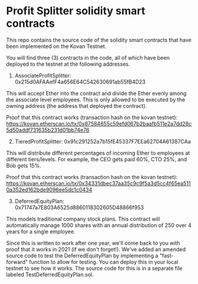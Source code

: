 # Profit Splitter solidity smart contracts

This repo contains the source code of the solidity smart contracts that have been implemented on the Kovan Testnet.

You will find three (3) contracts in the code, all of which have been deployed to the testnet at the following addresses.

1. AssociateProfitSplitter: 0x215d0AFAAefF4a656E64C542630691ab55fB4D23

This will accept Ether into the contract and divide the Ether evenly among the associate level employees.
This is only allowed to be executed by the owning address (the address that deployed the contract).

Proof that this contract works (transaction hash on the kovan testnet):
https://kovan.etherscan.io/tx/0x87584655c59efd067b2baafb511e2a7dd28c5d50addf731635b231d01bb74e76

2. TieredProfitSplitter: 0x91c291252a7b15fE45337F7EEa62704A61387CAa

This will distribute different percentages of incoming Ether to employees at different tiers/levels.
For example, the CEO gets paid 60%, CTO 25%, and Bob gets 15%.

Proof that this contract works (transaction hash on the kovan testnet):
https://kovan.etherscan.io/tx/0x34331dbec37aa35c9c9f5a3d5cc4f65ea5110a352ed162bde9096ee5dc1c0434

3. DeferredEquityPlan: 0x71747a7E803A6525d8860118302605D48866f953

This models traditional company stock plans. This contract will automatically manage 1000 shares with an annual distribution of 250 over 4 years for a single employee.

Since this is written to work after one year, we'll come back to you with proof that it works in 2021 (if we don't forget!).
We've added an amended source code to test the DeferredEquityPlan by implementing a "fast-forward" function to allow for testing. You can deploy this in your local testnet to see how it works. The source code for this is in a separate file labeled TestDeferredEquityPlan.sol.
